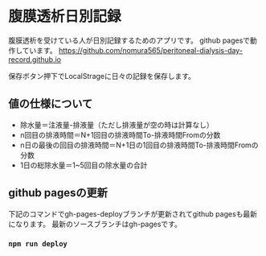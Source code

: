 # 腹膜透析日別記録

腹膜透析を受けている人が日別記録するためのアプリです。
github pagesで動作しています。
https://github.com/nomura565/peritoneal-dialysis-day-record.github.io

保存ボタン押下でLocalStrageに日々の記録を保存します。

## 値の仕様について

- 除水量＝注液量-排液量（ただし排液量が空の時は計算なし）
- n回目の排液時間＝N+1回目の排液時間To-排液時間Fromの分数
- n日の最後の回目の排液時間＝N+1日の1回目の排液時間To-排液時間Fromの分数
- 1日の総除水量＝1~5回目の除水量の合計

## github pagesの更新

下記のコマンドでgh-pages-deployブランチが更新されてgithub pagesも最新になります。
最新のソースブランチはgh-pagesです。

### `npm run deploy`

